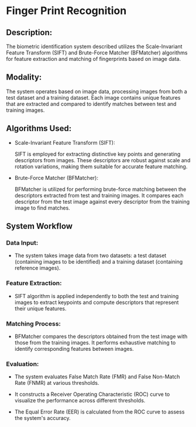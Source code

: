 # Finger Print Recognition

## Description:

The biometric identification system described utilizes the Scale-Invariant Feature Transform (SIFT) and Brute-Force Matcher (BFMatcher) algorithms
for feature extraction and matching of fingerprints based on image data.

## Modality:

The system operates based on image data, processing images from both a test dataset and a training dataset.
Each image contains unique features that are extracted and compared to identify matches between test and training images.

## Algorithms Used:

- Scale-Invariant Feature Transform (SIFT):

  SIFT is employed for extracting distinctive key points and generating descriptors from images.
  These descriptors are robust against scale and rotation variations, making them suitable for accurate feature matching.

- Brute-Force Matcher (BFMatcher):

  BFMatcher is utilized for performing brute-force matching between the descriptors extracted from test and training images.
  It compares each descriptor from the test image against every descriptor from the training image to find matches.

## System Workflow

### Data Input:

- The system takes image data from two datasets: a test dataset (containing images to be identified) and a training dataset (containing reference images).

### Feature Extraction:

- SIFT algorithm is applied independently to both the test and training images to extract keypoints and compute descriptors that represent their unique features.

### Matching Process:

- BFMatcher compares the descriptors obtained from the test image with those from the training images. It performs exhaustive matching to identify corresponding features between images.

### Evaluation:

- The system evaluates False Match Rate (FMR) and False Non-Match Rate (FNMR) at various thresholds.

- It constructs a Receiver Operating Characteristic (ROC) curve to visualize the performance across different thresholds.

- The Equal Error Rate (EER) is calculated from the ROC curve to assess the system's accuracy.

  

